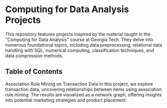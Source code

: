 # Computing for Data Analysis Projects
This repository features projects inspired by the material taught in the "Computing for Data Analysis" course at Georgia Tech. They delve into numerous foundational topics, including data preprocessing, relational data handling with SQL, numerical computing, classification techniques, and data compression methods.

## Table of Contents

Association Rule Mining on Transaction Data
In this project, we explore transaction data, uncovering relationships between items using association rule mining. The results are visualized as a network graph, offering insights into potential marketing strategies and product placement.
